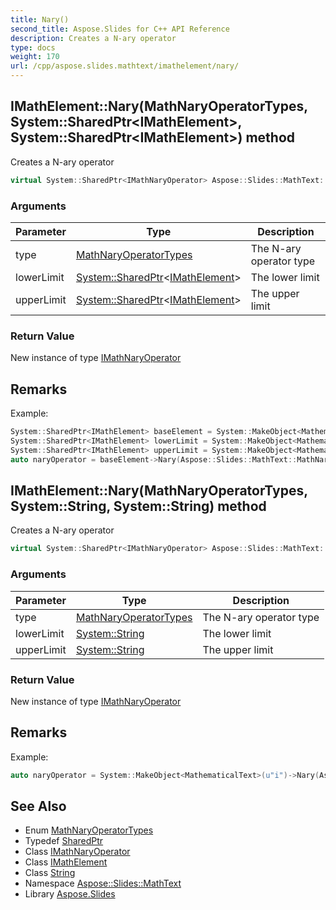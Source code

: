 ```yaml
---
title: Nary()
second_title: Aspose.Slides for C++ API Reference
description: Creates a N-ary operator
type: docs
weight: 170
url: /cpp/aspose.slides.mathtext/imathelement/nary/
---
```

## IMathElement::Nary(MathNaryOperatorTypes, System::SharedPtr\<IMathElement\>, System::SharedPtr\<IMathElement\>) method


Creates a N-ary operator

```cpp
virtual System::SharedPtr<IMathNaryOperator> Aspose::Slides::MathText::IMathElement::Nary(MathNaryOperatorTypes type, System::SharedPtr<IMathElement> lowerLimit, System::SharedPtr<IMathElement> upperLimit)=0
```


### Arguments

| Parameter | Type | Description |
| --- | --- | --- |
| type | [MathNaryOperatorTypes](../../mathnaryoperatortypes/) | The N-ary operator type |
| lowerLimit | [System::SharedPtr](../../../system/sharedptr/)\<[IMathElement](../)\> | The lower limit |
| upperLimit | [System::SharedPtr](../../../system/sharedptr/)\<[IMathElement](../)\> | The upper limit |

### Return Value

New instance of type [IMathNaryOperator](../../imathnaryoperator/)
## Remarks



Example: 
```cpp
System::SharedPtr<IMathElement> baseElement = System::MakeObject<MathematicalText>(u"i-1");
System::SharedPtr<IMathElement> lowerLimit = System::MakeObject<MathematicalText>(u"i=0");
System::SharedPtr<IMathElement> upperLimit = System::MakeObject<MathematicalText>(u"\U0001d45b");
auto naryOperator = baseElement->Nary(Aspose::Slides::MathText::MathNaryOperatorTypes::Summation, lowerLimit, upperLimit);
```

## IMathElement::Nary(MathNaryOperatorTypes, System::String, System::String) method


Creates a N-ary operator

```cpp
virtual System::SharedPtr<IMathNaryOperator> Aspose::Slides::MathText::IMathElement::Nary(MathNaryOperatorTypes type, System::String lowerLimit, System::String upperLimit)=0
```


### Arguments

| Parameter | Type | Description |
| --- | --- | --- |
| type | [MathNaryOperatorTypes](../../mathnaryoperatortypes/) | The N-ary operator type |
| lowerLimit | [System::String](../../../system/string/) | The lower limit |
| upperLimit | [System::String](../../../system/string/) | The upper limit |

### Return Value

New instance of type [IMathNaryOperator](../../imathnaryoperator/)
## Remarks



Example: 
```cpp
auto naryOperator = System::MakeObject<MathematicalText>(u"i")->Nary(Aspose::Slides::MathText::MathNaryOperatorTypes::Summation, u"i=0", u"\U0001d45b");
```

## See Also

* Enum [MathNaryOperatorTypes](../mathnaryoperatortypes/)
* Typedef [SharedPtr](../../system/sharedptr/)
* Class [IMathNaryOperator](../imathnaryoperator/)
* Class [IMathElement](./)
* Class [String](../../system/string/)
* Namespace [Aspose::Slides::MathText](../)
* Library [Aspose.Slides](../../)